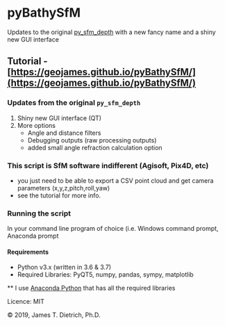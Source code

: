 # pyBathySfM
Updates to the original [py_sfm_depth](https://github.com/geojames/py_sfm_depth) with a new fancy name and a shiny new GUI interface

## Tutorial - [https://geojames.github.io/pyBathySfM/](https://geojames.github.io/pyBathySfM/)

### Updates from the original `py_sfm_depth`
1. Shiny new GUI interface (QT)
2. More options
   + Angle and distance filters
   + Debugging outputs (raw processing outputs)
   + added small angle refraction calculation option
   
### This script is SfM software indifferent (Agisoft, Pix4D, etc)
- you just need to be able to export a CSV point cloud and get camera parameters (x,y,z,pitch,roll,yaw)
- see the tutorial for more info.

### Running the script
In your command line program of choice (i.e. Windows command prompt, Anaconda prompt

#### Requirements
- Python v3.x (written in 3.6 & 3.7)
- Required Libraries: PyQT5, numpy, pandas, sympy, matplotlib

** I use [Anaconda Python](https://www.anaconda.com/distribution/) that has all the required libraries

Licence: MIT

© 2019, James T. Dietrich, Ph.D.
